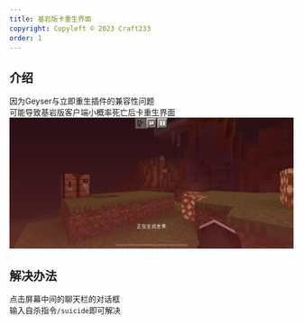 ```yaml
---
title: 基岩版卡重生界面
copyright: Copyleft © 2023 Craft233
order: 1
---
```

## 介绍
因为Geyser与立即重生插件的兼容性问题  
可能导致基岩版客户端小概率死亡后卡重生界面  
![](../.vuepress/public/docs/bedrock_bug/bedrock.jpg)
## 解决办法
点击屏幕中间的聊天栏的对话框  
输入自杀指令<code>/suicide</code>即可解决